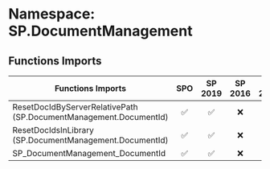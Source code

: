 # Namespace: SP.DocumentManagement

## Functions Imports

Functions Imports | SPO | SP 2019 | SP 2016 | SP 2013
----------|:---:|:-------:|:-------:|:-------:
ResetDocIdByServerRelativePath (SP.DocumentManagement.DocumentId) | ✅ | ✅ | ❌ | ❌
ResetDocIdsInLibrary (SP.DocumentManagement.DocumentId) | ✅ | ✅ | ❌ | ❌
SP_DocumentManagement_DocumentId | ✅ | ✅ | ❌ | ❌